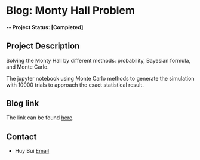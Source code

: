 # Blog: Monty Hall Problem

#### -- Project Status: [Completed]

## Project Description
Solving the Monty Hall by different methods: probability, Bayesian formula, and Monte Carlo.

The jupyter notebook using Monte Carlo methods to generate the simulation with 10000 trials to approach the exact statistical result. 

## Blog link
The link can be found [here](https://dev.to/williamhuybui/monty-hall-problem-4oae).

## Contact
* Huy Bui [Email](williamhuybui@gmail.com)
